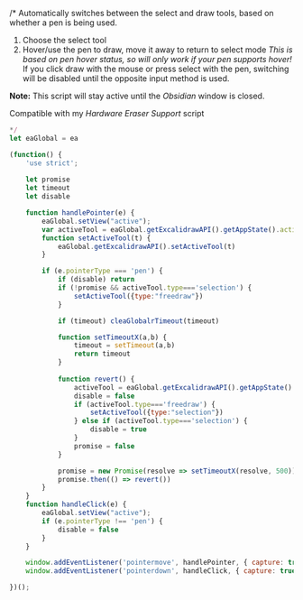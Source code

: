 /*
Automatically switches between the select and draw tools, based on whether a pen is being used.

1. Choose the select tool
2. Hover/use the pen to draw, move it away to return to select mode
*This is based on pen hover status, so will only work if your pen supports hover!*
If you click draw with the mouse or press select with the pen, switching will be disabled until the opposite input method is used.

**Note:** This script will stay active until the *Obsidian* window is closed.

Compatible with my *Hardware Eraser Support* script

```javascript
*/
let eaGlobal = ea

(function() {
    'use strict';
    
    let promise
    let timeout
    let disable

    function handlePointer(e) {
        eaGlobal.setView("active");
        var activeTool = eaGlobal.getExcalidrawAPI().getAppState().activeTool;
        function setActiveTool(t) {
            eaGlobal.getExcalidrawAPI().setActiveTool(t)
        }

        if (e.pointerType === 'pen') {
            if (disable) return
            if (!promise && activeTool.type==='selection') {
                setActiveTool({type:"freedraw"})
            }

            if (timeout) cleaGlobalrTimeout(timeout)

            function setTimeoutX(a,b) {
                timeout = setTimeout(a,b)
                return timeout
            }
    
            function revert() {
                activeTool = eaGlobal.getExcalidrawAPI().getAppState().activeTool;
                disable = false
                if (activeTool.type==='freedraw') {
                    setActiveTool({type:"selection"})
                } else if (activeTool.type==='selection') {
                    disable = true
                }
                promise = false
            }

            promise = new Promise(resolve => setTimeoutX(resolve, 500))
            promise.then(() => revert())
        }
    }
    function handleClick(e) {
        eaGlobal.setView("active");
        if (e.pointerType !== 'pen') {
            disable = false
        }
    }

    window.addEventListener('pointermove', handlePointer, { capture: true })
    window.addEventListener('pointerdown', handleClick, { capture: true })

})();
